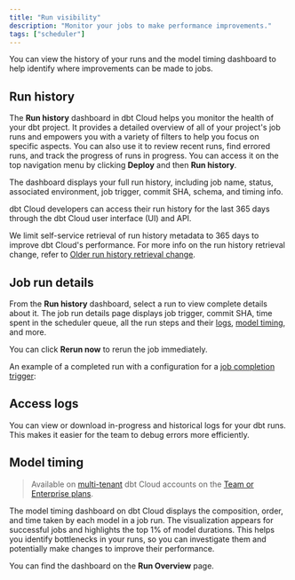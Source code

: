 ```yaml
---
title: "Run visibility"
description: "Monitor your jobs to make performance improvements."
tags: ["scheduler"]
---
```


You can view the history of your runs and the model timing dashboard to help identify where improvements can be made to jobs.


## Run history

The **Run history** dashboard in dbt Cloud helps you monitor the health of your dbt project. It provides a detailed overview of all of your project's job runs and empowers you with a variety of filters to help you focus on specific aspects. You can also use it to review recent runs, find errored runs, and track the progress of runs in progress. You can access it on the top navigation menu by clicking **Deploy** and then **Run history**. 

The dashboard displays your full run history, including job name, status, associated environment, job trigger, commit SHA, schema, and timing info. 

dbt Cloud developers can access their run history for the last 365 days through the dbt Cloud user interface (UI) and API.

We limit self-service retrieval of run history metadata to 365 days to improve dbt Cloud's performance. For more info on the run history retrieval change, refer to [Older run history retrieval change](/docs/dbt-versions/release-notes/May-2023/run-history-endpoint).

<Lightbox src="/img/docs/dbt-cloud/deployment/run-history.jpg" width="85%" title="Run history dashboard allows you to monitor the health of your dbt project and displays jobs, job status, environment, timing, and more."/>

## Job run details

From the **Run history** dashboard, select a run to view complete details about it. The job run details page displays job trigger, commit SHA, time spent in the scheduler queue, all the run steps and their [logs](#access-logs), [model timing](#model-timing), and more. 

You can click **Rerun now** to rerun the job immediately. 

An example of a completed run with a configuration for a [job completion trigger](/docs/deploy/deploy-jobs#trigger-on-job-completion):

<Lightbox src="/img/docs/dbt-cloud/deployment/example-job-details.png" width="70%" title="Example of run details" />

## Access logs

You can view or download in-progress and historical logs for your dbt runs. This makes it easier for the team to debug errors more efficiently.

<Lightbox src="/img/docs/dbt-cloud/deployment/access-logs.gif" width="85%" title="Access logs for run steps" />

## Model timing 
> Available on [multi-tenant](/docs/cloud/about-cloud/access-regions-ip-addresses) dbt Cloud accounts on the [Team or Enterprise plans](https://www.getdbt.com/pricing/).

The model timing dashboard on dbt Cloud displays the composition, order, and time taken by each model in a job run. The visualization appears for successful jobs and highlights the top 1% of model durations. This helps you identify bottlenecks in your runs, so you can investigate them and potentially make changes to improve their performance. 

You can find the dashboard on the **Run Overview** page. 

<Lightbox src="/img/docs/dbt-cloud/model-timing.jpg" width="85%" title="The model timing tab displays the top 1% of model durations and visualizes model bottlenecks" />
